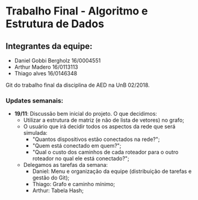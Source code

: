 # Trabalho Final - Algoritmo e Estrutura de Dados

## Integrantes da equipe:
* Daniel Gobbi Bergholz 16/0004551
* Arthur Madero 16/0113113
* Thiago alves 16/0146348 

Git do trabalho final da disciplina de AED na UnB 02/2018.

### Updates semanais:
* **19/11**: Discussão bem inicial do projeto. O que decidimos: 
  * Utilizar a estrutura de matriz (e não de lista de vetores) no grafo;
  * O usuário que irá decidir todos os aspectos da rede que será simulada:
    * "Quantos dispositivos estão conectados na rede?";
    * "Quem está conectado em quem?";
    * "Qual o custo dos caminhos de cada roteador para o outro roteador no qual ele está conectado?";
  * Delegamos as tarefas da semana:
    * Daniel: Menu e organização da equipe (distribuição de tarefas e gestão do Git);
    * Thiago: Grafo e caminho mínimo;
    * Arthur: Tabela Hash;
